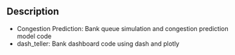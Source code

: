 ## Description
- Congestion Prediction: Bank queue simulation and congestion prediction model code
- dash_teller: Bank dashboard code using dash and plotly
